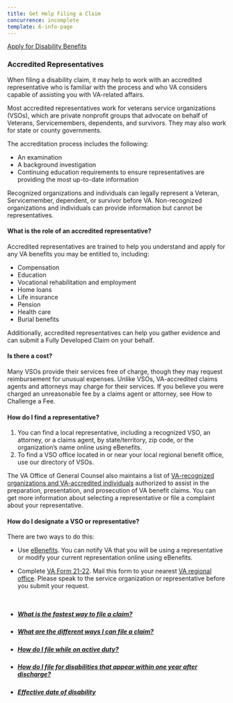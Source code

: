 ```yaml
---
title: Get Help Filing a Claim
concurrence: incomplete
template: 6-info-page
---
```


<div class="main" role="main" markdown="0">

<div class="action-bar">
  <div class="row">
    <div class="small-12 columns">
      <a class="usa-button-primary va-button-primary" href="/disability-benefits/apply-for-benefits/">Apply for Disability Benefits</a>
    </div>
  </div>
</div>

<div class="section one" markdown="0">
<div class="primary" markdown="0">
<div class="row" markdown="0">
<div class="small-12 columns">



<div markdown="1">

### Accredited Representatives

When filing a disability claim, it may help to work with an accredited representative who is familiar with the process and who VA considers capable of assisting you with VA-related affairs.

Most accredited representatives work for veterans service organizations (VSOs), which are private nonprofit groups that advocate on behalf of Veterans, Servicemembers, dependents, and survivors. They may also work for state or county governments.


The accreditation process includes the following:

- An examination
- A background investigation
- Continuing education requirements to ensure representatives are providing the most up-to-date information

Recognized organizations and individuals can legally represent a Veteran, Servicemember, dependent, or survivor before VA. Non-recognized organizations and individuals can provide information but cannot be representatives.

#### What is the role of an accredited representative?

Accredited representatives are trained to help you understand and apply for any VA benefits you may be entitled to, including:

- Compensation
- Education
- Vocational rehabilitation and employment
- Home loans
- Life insurance
- Pension
- Health care
- Burial benefits

Additionally, accredited representatives can help you gather evidence and can submit a Fully Developed Claim on your behalf.

#### Is there a cost?

Many VSOs provide their services free of charge, though they may request reimbursement for unusual expenses. Unlike VSOs, VA-accredited claims agents and attorneys may charge for their services. If you believe you were charged an unreasonable fee by a claims agent or attorney, see How to Challenge a Fee.

#### How do I find a representative?

1. You can find a local representative, including a recognized VSO, an attorney, or a claims agent, by state/territory, zip code, or the organization’s name online using eBenefits.
2. To find a VSO office located in or near your local regional benefit office, use our directory of VSOs.

The VA Office of General Counsel also maintains a list of [VA-recognized organizations and VA-accredited individuals](http://www.va.gov/ogc/accreditation.asp) authorized to assist in the preparation, presentation, and prosecution of VA benefit claims. You can get more information about selecting a representative or file a complaint about your representative.

#### How do I designate a VSO or representative?

There are two ways to do this:

- Use [eBenefits](https://www.ebenefits.va.gov/ebenefits/about/feature?feature=disability-compensation). You can notify VA that you will be using a representative or modify your current representation online using eBenefits.

- Complete [VA Form 21-22](http://www.vba.va.gov/pubs/forms/VBA-21-22-ARE.pdf). Mail this form to your nearest [VA regional office](http://www.benefits.va.gov/benefits/offices.asp). Please speak to the service organization or representative before you submit your request.

</div>
</div>
</div>
</div>

<div class="navigation">
  <div class="row">
    <div class="small-12 columns">
      <ul class="va-nav-category">
        <li>
          <a href="/disability-benefits/claims-process/claim-types/fully-developed-claim/">
            <h5>What is the fastest way to file a claim?</h5>
          </a>
        </li>
        <li>
          <a href="/disability-benefits/apply-for-benefits/ways/">
            <h5>What are the different ways I can file a claim?</h5>
          </a>
        </li>
        <li>
          <a href="/disability-benefits/apply-for-benefits/active-duty/">
            <h5>How do I file while on active duty?</h5>
          </a>
        </li>
        <li>
          <a href="/disability-benefits/apply-for-benefits/one-year/">
            <h5>How do I file for disabilities that appear within one year after discharge?</h5>
          </a>
        </li>
        <li>
          <a href="/disability-benefits/claims-process/date/">
          <h5>Effective date of disability</h5>
          <span></span>
          </a>
        </li>
      </ul>
    </div>
  </div>
</div>
